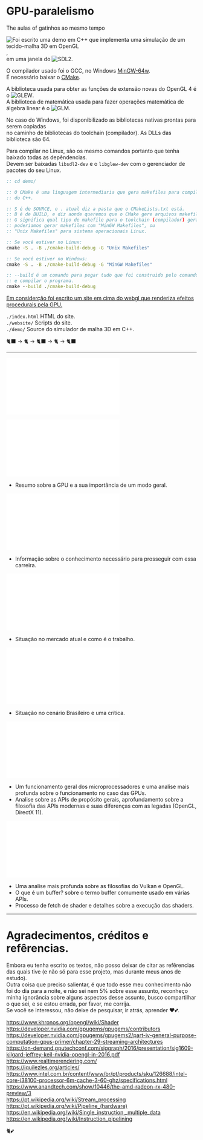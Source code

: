# GPU-paralelismo
The aulas of gatinhos ao mesmo tempo

![Foi escrito uma demo em C++ que implementa uma simulação de um tecido-malha 3D em OpenGL](demo/),  
em uma janela do ![SDL2](https://www.libsdl.org/).  

O compilador usado foi o GCC, no Windows [MinGW-64w](https://www.mingw-w64.org/downloads/).  
É necessário baixar o [CMake](https://cmake.org/download/).

A biblioteca usada para obter as funções de extensão novas do OpenGL 4 é o ![GLEW](https://glew.sourceforge.net/).  
A biblioteca de matemática usada para fazer operações matemática de álgebra linear é o ![GLM](https://github.com/g-truc/glm).

No caso do Windows, foi disponibilizado as bibliotecas nativas prontas para serem copiadas  
no caminho de bibliotecas do toolchain (compilador).  As DLLs das biblioteca são 64.

Para compilar no Linux, são os mesmo comandos portanto que tenha baixado todas as depêndencias.  
Devem ser baixadas `libsdl2-dev` e o `libglew-dev` com o gerenciador de pacotes do seu Linux.

```bat
:: cd demo/

:: O CMake é uma linguagem intermediaria que gera makefiles para compilar cada arquivo
:: do C++.

:: S é de SOURCE, o . atual diz a pasta que o CMakeLists.txt está.
:: B é de BUILD, e diz aonde queremos que o CMake gere arquivos makefile.
:: G significa qual tipo de makefile para o toolchain (compilador) gerar,
:: poderiamos gerar makefiles com "MinGW Makefiles", ou
:: "Unix Makefiles" para sistema operacionais Linux.

:: Se você estiver no Linux:
cmake -S . -B ./cmake-build-debug -G "Unix Makefiles"

:: Se você estiver no Windows:
cmake -S . -B ./cmake-build-debug -G "MinGW Makefiles"

:: --build é um comando para pegar tudo que foi construido pelo comando acima,
:: e compilar o programa.
cmake --build ./cmake-build-debug
```

[Em considerção foi escrito um site em cima do webgl que renderiza efeitos procedurais pela GPU.](https://chorumedev.github.io/GPU-paralelismo/)

`./index.html` HTML do site.  
`./website/` Scripts do site.  
`./demo/` Source do simulador de malha 3D em   C++.

🐈‍⬛ -> 🐈 -> 🐈‍⬛ -> 🐈 -> 🐈‍⬛

----

![Sumario](sumario/sumario.md) 

![Apresentação e introdução](1/1-.md) 
- Resumo sobre a GPU e a sua importância de um modo geral.

![Qual a base de conhecimento e a preparação necessária para iniciar nessa área](2/2-.md)  
- Informação sobre o conhecimento necessário para prosseguir com essa carreira.

![Quais os diferentes campos e sua situação no mercado exterior](3/3-.md)  
- Situação no mercado atual e como é o trabalho.  

![Situação do Brasil e o campo graphics programming](4/4-.md)  
- Situação no cenário Brasileiro e uma crítica.

![Resumo sobre central processor unit (CPU) e graphics processor unit (GPU), e sua implementação via software](6/6-.md)  
- Um funcionamento geral dos microprocessadores e uma analise mais profunda sobre o funcionamento no caso das GPUs.
- Analise sobre as APIs de propósito gerais, aprofundamento sobre a filosofia das APIs modernas e suas diferenças com as legadas (OpenGL, DirectX 11).

![Diferenças entre APIs, detalhes e processo do pipeline gráfico.](7/7-.md)
- Uma analise mais profunda sobre as filosofias do Vulkan e OpenGL.
- O que é um buffer? sobre o termo buffer comumente usado em várias APIs.
- Processo de fetch de shader e detalhes sobre a execução das shaders.
  
---

# Agradecimentos, créditos e refêrencias.

Embora eu tenha escrito os textos, não posso deixar de citar as refêrencias das quais tive (e não só para esse projeto, mas durante meus anos de estudo).  
Outra coisa que preciso salientar, é que todo esse meu conhecimento não foi do dia para a noite, e não sei nem 5% sobre esse assunto, reconheço minha ignorância sobre alguns
aspectos desse assunto, busco compartilhar o que sei, e se estou errada, por favor, me corrija.  
Se você se interessou, não deixe de pesquisar, ir atrás, aprender ❤️💕.

https://www.khronos.org/opengl/wiki/Shader  
https://developer.nvidia.com/gpugems/gpugems/contributors    
https://developer.nvidia.com/gpugems/gpugems2/part-iv-general-purpose-computation-gpus-primer/chapter-29-streaming-architectures  
https://on-demand.gputechconf.com/siggraph/2016/presentation/sig1609-kilgard-jeffrey-keil-nvidia-opengl-in-2016.pdf  
https://www.realtimerendering.com/  
 https://iquilezles.org/articles/  
https://www.intel.com.br/content/www/br/pt/products/sku/126688/intel-core-i38100-processor-6m-cache-3-60-ghz/specifications.html  
https://www.anandtech.com/show/10446/the-amd-radeon-rx-480-preview/3  
https://pt.wikipedia.org/wiki/Stream_processing  
https://pt.wikipedia.org/wiki/Pipeline_(hardware)  
https://en.wikipedia.org/wiki/Single_instruction,_multiple_data 
https://en.wikipedia.org/wiki/Instruction_pipelining   

🐈💕
